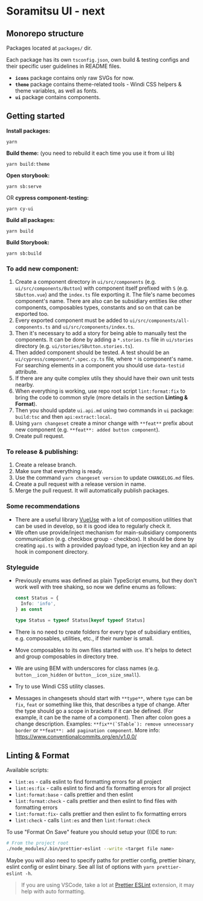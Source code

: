 # Soramitsu UI - next

## Monorepo structure

Packages located at `packages/` dir.

Each package has its own `tsconfig.json`, own build & testing configs and their specific user guidelines in README
files.

- **`icons`** package contains only raw SVGs for now.
- **`theme`** package contains theme-related tools - Windi CSS helpers & theme variables, as well as fonts.
- **`ui`** package contains components.

## Getting started

**Install packages:**

```shell
yarn
```

**Build theme:** (you need to rebuild it each time you use it from ui lib)

```shell
yarn build:theme
```

**Open storybook:**

```shell
yarn sb:serve
```

OR **cypress component-testing:**

```shell
yarn cy-ui
```

**Build all packages:**

```shell
yarn build
```

**Build Storybook:**

```shell
yarn sb:build
```

### To add new component:

1. Create a component directory in `ui/src/components` (e.g. `ui/src/components/Button`) with component itself
   prefixed with `S` (e.g. `SButton.vue`) and the `index.ts` file exporting it. The file's name becomes component's
   name. There are also can be subsidiary entities like other components, composables types, constants and so on that
   can be exported too.
2. Every exported component must be added to `ui/src/components/all-components.ts` and `ui/src/components/index.ts`.
3. Then it's necessary to add a story for being able to manually test the components. It can be done by adding a
   `*.stories.ts` file in `ui/stories` directory (e.g. `ui/stories/SButton.stories.ts`).
4. Then added component should be tested. A test should be an `ui/cypress/component/*.spec.cy.ts` file, where `*` is
   component's name. For searching elements in a component you should use `data-testid` attribute.
5. If there are any quite complex utils they should have their own unit tests nearby.
6. When everything is working, use repo root script `lint:format:fix` to bring the code to common style (more details
   in the section **Linting & Format**).
7. Then you should update `ui.api.md` using two commands in `ui` package: `build:tsc` and then `api:extract:local`.
8. Using `yarn changeset` create a minor change with `**feat**` prefix about new component (e.g.
   `**feat**: added button component`).
9. Create pull request.

### To release & publishing:

1. Create a release branch.
2. Make sure that everything is ready.
3. Use the command `yarn changeset version` to update `CHANGELOG.md` files.
4. Create a pull request with a release version in name.
5. Merge the pull request. It will automatically publish packages.

### Some recommendations

- There are a useful library [VueUse](https://vueuse.org/) with a lot of composition utilities that can be used in
  develop, so it is good idea to regularly check it.
- We often use provide/inject mechanism for main-subsidiary components communication (e.g. checkbox group - checkbox).
  It should be done by creating `api.ts` with a provided payload type, an injection key and an api hook in
  component directory.

### Styleguide

- Previously enums was defined as plain TypeScript enums, but they don't work well with tree shaking, so now we
  define enums as follows:

  ```ts
  const Status = {
    Info: 'info',
  } as const

  type Status = typeof Status[keyof typeof Status]
  ```

- There is no need to create folders for every type of subsidiary entities, e.g. composables, utilities, etc.,
  if their number is small.
- Move composables to its own files started with `use`. It's helps to detect and group composables in directory tree.
- We are using BEM with underscores for class names (e.g. `button__icon_hidden` or `button__icon_size_small`).
- Try to use Windi CSS utility classes.
- Messages in changesets should start with `**type**`, where `type` can be `fix`, `feat` or something like this,
  that describes a type of change. After the type should go a scope in brackets if it can be defined. (For example,
  it can be the name of a component). Then after colon goes a change description.
  Examples: `` **fix**(`STable`): remove unnecessary border `` or `**feat**: add pagination component`.
  More info: https://www.conventionalcommits.org/en/v1.0.0/

## Linting & Format

Available scripts:

- `lint:es` - calls eslint to find formatting errors for all project
- `lint:es:fix` - calls eslint to find and fix formatting errors for all project
- `lint:format:base` - calls prettier and then eslint
- `lint:format:check` - calls prettier and then eslint to find files with formatting errors
- `lint:format:fix`- calls prettier and then eslint to fix formatting errors
- `lint:check` - calls `lint:es` and then `lint:format:check`

To use "Format On Save" feature you should setup your (I)DE to run:

```bash
# From the project root
./node_modules/.bin/prettier-eslint --write <target file name>
```

Maybe you will also need to specify paths for prettier config, prettier binary, eslint config or eslint binary. See all list of options with `yarn prettier-eslint -h`.

> If you are using VSCode, take a lot at [Prettier ESLint](https://marketplace.visualstudio.com/items?itemName=rvest.vs-code-prettier-eslint) extension, it may help with auto formatting.
